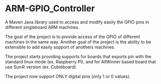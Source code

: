 ARM-GPIO_Controller
===================

A Maven Java library used to access and modify easily the GPIO pins in different singleboard ARM machines.

The goal of the project is to provide access of the GPIO of different machines in the same way.
Another goal of the project is the ability to be extensible to add easily sopport of anothers machines.

The project starts providing supports for boards that exports pin with the standard linux mode (ex. Raspberry PI), and for AllWinner based board that use Sun4i version (ex. Cubieboard).

The project now support ONLY digital pins (only 1 or 0 values).
